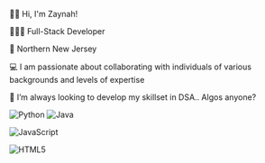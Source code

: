 👋🏾 Hi, I'm Zaynah!


👩🏾‍💻 Full-Stack Developer

🌱 Northern New Jersey

💻 I am passionate about collaborating with individuals of various backgrounds and levels of expertise

🤔 I’m always looking to develop my skillset in DSA.. Algos anyone?



![Python](https://img.shields.io/badge/python-3670A0?style=for-the-badge&logo=python&logoColor=ffdd54) ![Java](https://img.shields.io/badge/java-%23ED8B00.svg?style=for-the-badge&logo=java&logoColor=white)

![JavaScript](https://img.shields.io/badge/javascript-%23323330.svg?style=for-the-badge&logo=javascript&logoColor=%23F7DF1E)


![HTML5](https://img.shields.io/badge/html5-%23E34F26.svg?style=for-the-badge&logo=html5&logoColor=white)
